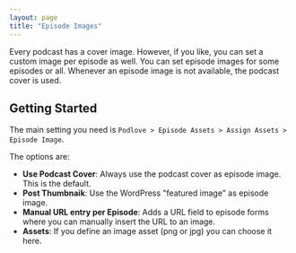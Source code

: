 ```yaml
---
layout: page
title: "Episode Images"
---
```


Every podcast has a cover image. However, if you like, you can set a custom image per episode as well. You can set episode images for some episodes or all. Whenever an episode image is not available, the podcast cover is used.

## Getting Started

The main setting you need is `Podlove > Episode Assets > Assign Assets > Episode Image`.

The options are:

- **Use Podcast Cover**: Always use the podcast cover as episode image. This is the default.
- **Post Thumbnaik**: Use the WordPress "featured image" as episode image. 
- **Manual URL entry per Episode**: Adds a URL field to episode forms where you can manually insert the URL to an image.
- **Assets**: If you define an image asset (png or jpg) you can choose it here.
